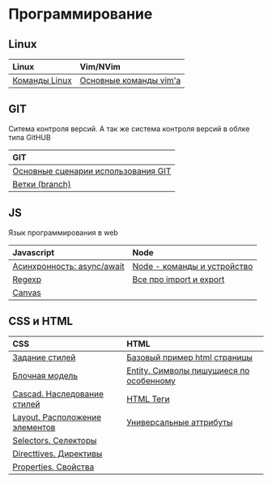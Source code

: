 # Программирование

## Linux

|Linux|Vim/NVim|
|:---|:---|
|[Команды Linux](./Linux/01-Commands.md)|[Основные команды vim'а](./Editors/vim/01-MainCommands.md)|

## GIT

Ситема контроля версий. А так же система контроля версий в облке типа GitHUB

|GIT|
|:---|
|[Основные сценарии использования GIT](./Programming/GIT/00-Base.md)|
|[Ветки (branch)](./Programming/GIT/01-Branch.md)|

## JS

Язык программирования в web

|Javascript                                                         |Node|
|:------------------------------------------------------------------|:---|
|[Асинхронность: async/await](./Programming/JS/JS/03-Async%20JS.md) |[Node - команды и устройство](./Programming/JS/Node/00-Base.md)|
|[Regexp](./Programming/Regexp/Regexp_JS.md)                        |[Все про import и export](./Programming/JS/Node/01-Import%20%D0%B8%20Export.md)|
|[Canvas](./Programming/JS/Canvas/01-Canvas.md)                     ||

## CSS и HTML

|CSS|HTML|
|:---|:---|
|[Задание стилей](./Programming/CSS/07-SetStylesheet.md)                |[Базовый пример html страницы](./Programming/HTML/02-HTMLTemplate.md)|
|[Блочная модель](./Programming/CSS/01-BlockModel.md)                   |[Entity. Символы пишущиеся по особенному](./Programming/HTML/01-Entity.md)|
|[Cascad. Наследование стилей](./Programming/CSS/06-Cascad.md)          |[HTML Теги](./Programming/HTML/03-HTMLTags.md)|
|[Layout. Расположение элементов](./Programming/CSS/02-Layout.md)       |[Универсальные аттрибуты](./Programming/HTML/06-UniversalAttributes.md)|
|[Selectors. Селекторы](./Programming/CSS/08-Selectors.md)              ||
|[Directtives. Директивы](./Programming/CSS/09-Directives.md)           ||
|[Properties. Свойства](./Programming/CSS/04-Properties.md)             ||

<style>table{width: 100%}</style>

